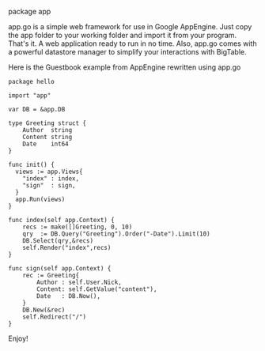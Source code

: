 package app

app.go is a simple web framework for use in Google AppEngine. Just copy the app folder to your working folder and import it from your program. That's it. A web application ready to run in no time. Also, app.go comes with a powerful datastore manager to simplify your interactions with BigTable.


Here is the Guestbook example from AppEngine rewritten using app.go

    package hello

    import "app"

    var DB = &app.DB

    type Greeting struct {
        Author  string
        Content string
        Date    int64
    }

    func init() {
      views := app.Views{
        "index" : index,
        "sign"  : sign,
      }
      app.Run(views)
    }

    func index(self app.Context) {
        recs := make([]Greeting, 0, 10)
        qry  := DB.Query("Greeting").Order("-Date").Limit(10)
        DB.Select(qry,&recs)
        self.Render("index",recs)
    }

    func sign(self app.Context) {
        rec := Greeting{
            Author : self.User.Nick,
            Content: self.GetValue("content"),
            Date   : DB.Now(),
        }
        DB.New(&rec)
        self.Redirect("/")
    }

Enjoy!